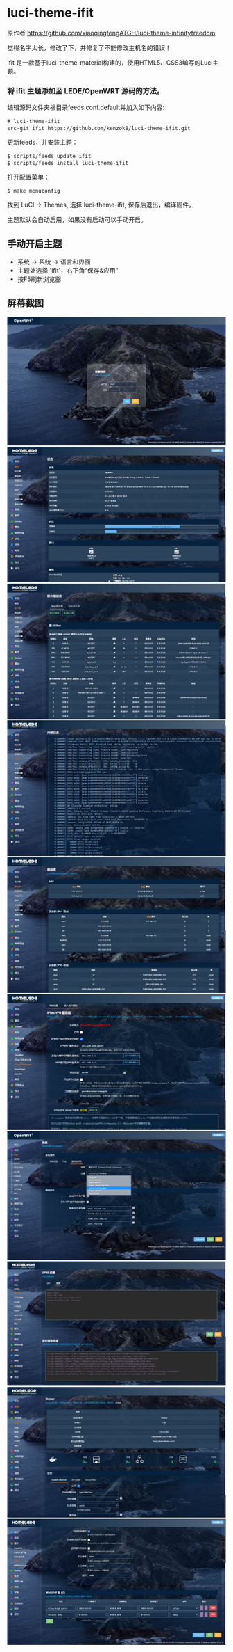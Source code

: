 # luci-theme-ifit


原作者 https://github.com/xiaoqingfengATGH/luci-theme-infinityfreedom

觉得名字太长，修改了下，并修复了不能修改主机名的错误！

ifit 是一款基于luci-theme-material构建的，使用HTML5、CSS3编写的Luci主题。


### 将 ifit 主题添加至 LEDE/OpenWRT 源码的方法。

编辑源码文件夹根目录feeds.conf.default并加入如下内容:

    # luci-theme-ifit
    src-git ifit https://github.com/kenzok8/luci-theme-ifit.git

更新feeds，并安装主题：

    $ scripts/feeds update ifit
    $ scripts/feeds install luci-theme-ifit

打开配置菜单：

    $ make menuconfig

找到 LuCI -> Themes, 选择 luci-theme-ifit, 保存后退出，编译固件。 

主题默认会自动启用，如果没有启动可以手动开启。

手动开启主题
----------------

  * 系统 -> 系统 -> 语言和界面
  * 主题处选择 'ifit'，右下角“保存&应用”
  * 按F5刷新浏览器

屏幕截图
----------------
![](/screenshots/000.Login.jpg)
![](/screenshots/001.Overview.jpg)
![](/screenshots/002.Firewall.jpg)
![](/screenshots/003.KernelLog.jpg)
![](/screenshots/004.Route.jpg)
![](/screenshots/005.SysLog.jpg)
![](/screenshots/100.System.jpg)
![](/screenshots/101.SoftwarePkgs.jpg)
![](/screenshots/207.upnp.jpg)
![](/screenshots/304.Samba.jpg)
